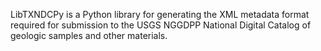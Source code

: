 LibTXNDCPy is a Python library for generating the XML metadata format required for submission to the USGS NGGDPP National Digital Catalog of geologic samples and other materials.

